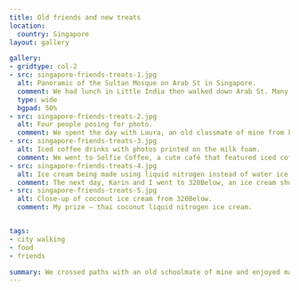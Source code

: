 ```yaml
---
title: Old friends and new treats
location:
  country: Singapore
layout: gallery

gallery:
- gridtype: col-2
- src: singapore-friends-treats-1.jpg
  alt: Panoramic of the Sultan Mosque on Arab St in Singapore.
  comment: We had lunch in Little India then walked down Arab St. Many religious buildings are spotless and brand new in Singapore. Wouldn't have it any other way.
  type: wide
  bgpad: 50%
- src: singapore-friends-treats-2.jpg
  alt: Four people posing for photo.
  comment: We spent the day with Laura, an old classmate of mine from kindergarten through high school. It was fun for us, but our moms were even happier!
- src: singapore-friends-treats-3.jpg
  alt: Iced coffee drinks with photos printed on the milk foam.
  comment: We went to Selfie Coffee, a cute café that featured iced coffees with your photo printed on the milk!
- src: singapore-friends-treats-4.jpg
  alt: Ice cream being made using liquid nitrogen instead of water ice.
  comment: The next day, Karin and I went to 320Below, an ice cream shop that uses liquid nitrogen to turn cream into a frosty treat.
- src: singapore-friends-treats-5.jpg
  alt: Close-up of coconut ice cream from 320Below.
  comment: My prize — thai coconut liquid nitrogen ice cream.


tags:
- city walking
- food
- friends

summary: We crossed paths with an old schoolmate of mine and enjoyed many delicious futuristic treats in Singapore.
---
```


